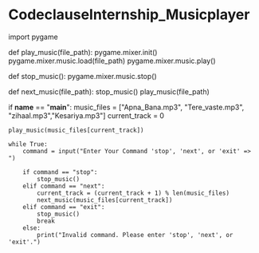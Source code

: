 # CodeclauseInternship_Musicplayer

import pygame

def play_music(file_path):
    pygame.mixer.init()
    pygame.mixer.music.load(file_path)
    pygame.mixer.music.play()

def stop_music():
    pygame.mixer.music.stop()

def next_music(file_path):
    stop_music()
    play_music(file_path)

if __name__ == "__main__":
    music_files = ["Apna_Bana.mp3", "Tere_vaste.mp3", "zihaal.mp3","Kesariya.mp3"]
    current_track = 0

    play_music(music_files[current_track])

    while True:
        command = input("Enter Your Command 'stop', 'next', or 'exit' => ")

        if command == "stop":
            stop_music()
        elif command == "next":
            current_track = (current_track + 1) % len(music_files)
            next_music(music_files[current_track])
        elif command == "exit":
            stop_music()
            break
        else:
            print("Invalid command. Please enter 'stop', 'next', or 'exit'.")
